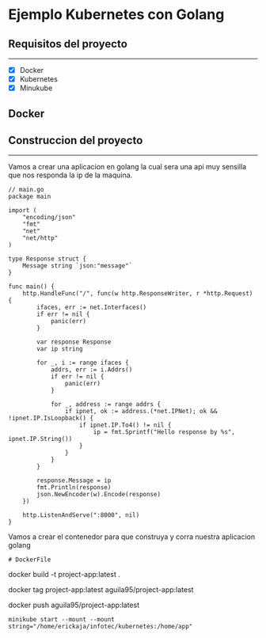 # Ejemplo Kubernetes con Golang

## Requisitos del proyecto
---

- [x] Docker
- [x] Kubernetes
- [x] Minukube

## Docker

## Construccion del proyecto
---

Vamos a crear una aplicacion en golang la cual sera una api muy sensilla que nos responda la ip de la maquina.

```
// main.go
package main

import (
    "encoding/json"
    "fmt"
    "net"
    "net/http"
)

type Response struct {
    Message string `json:"message"`
}

func main() {
    http.HandleFunc("/", func(w http.ResponseWriter, r *http.Request) {
        ifaces, err := net.Interfaces()
        if err != nil {
            panic(err)
        }

        var response Response
        var ip string

        for _, i := range ifaces {
            addrs, err := i.Addrs()
            if err != nil {
                panic(err)
            }

            for _, address := range addrs {
                if ipnet, ok := address.(*net.IPNet); ok && !ipnet.IP.IsLoopback() {
                    if ipnet.IP.To4() != nil {
                        ip = fmt.Sprintf("Hello response by %s", ipnet.IP.String())
                    }
                }
            }
        }

        response.Message = ip
        fmt.Println(response)
        json.NewEncoder(w).Encode(response)
    })

    http.ListenAndServe(":8000", nil)
}
```

Vamos a crear el contenedor para que construya y corra nuestra aplicacion golang
```
# DockerFile
```



docker build -t project-app:latest .

docker tag project-app:latest aguila95/project-app:latest

docker push aguila95/project-app:latest

```
minikube start --mount --mount string="/home/erickaja/infotec/kubernetes:/home/app"
```
